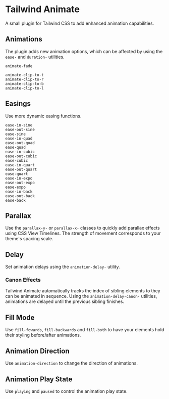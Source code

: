 # Tailwind Animate

A small plugin for Tailwind CSS to add enhanced animation capabilities.

## Animations

The plugin adds new animation options, which can be affected by using the `ease-` and `duration-` utilities.

```
animate-fade

animate-clip-to-t
animate-clip-to-r
animate-clip-to-b
animate-clip-to-l
```

## Easings

Use more dynamic easing functions.

```
ease-in-sine
ease-out-sine
ease-sine
ease-in-quad
ease-out-quad
ease-quad
ease-in-cubic
ease-out-cubic
ease-cubic
ease-in-quart
ease-out-quart
ease-quart
ease-in-expo
ease-out-expo
ease-expo
ease-in-back
ease-out-back
ease-back
```

## Parallax

Use the `parallax-y-` or `parallax-x-` classes to quickly add parallax effects using CSS View Timelines. The strength of movement corresponds to your theme's spacing scale.

## Delay

Set animation delays using the `animation-delay-` utility.

### Canon Effects

Tailwind Animate automatically tracks the index of sibling elements to they can be animated in sequence. Using the `animation-delay-canon-` utilities, animations are delayed until the previous sibling finishes.

## Fill Mode

Use `fill-fowards`, `fill-backwards` and `fill-both` to have your elements hold their styling before/after animations.

## Animation Direction

Use `animation-direction` to change the direction of animations.

## Animation Play State

Use `playing` and `paused` to control the animation play state.
